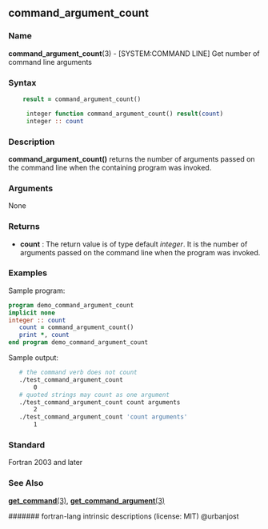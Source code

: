 ## command\_argument\_count
### __Name__

__command\_argument\_count__(3) - \[SYSTEM:COMMAND LINE\] Get number of command line arguments

### __Syntax__
```fortran
    result = command_argument_count()

     integer function command_argument_count() result(count)
     integer :: count
```
### __Description__

   __command\_argument\_count()__ returns the number of arguments passed
   on the command line when the containing program was invoked.

### __Arguments__

None

### __Returns__

  - __count__
    : The return value is of type default _integer_. It is the number of
    arguments passed on the command line when the program was invoked.

### __Examples__

Sample program:

```fortran
program demo_command_argument_count
implicit none
integer :: count
   count = command_argument_count()
   print *, count
end program demo_command_argument_count
```

Sample output:

```bash
   # the command verb does not count
   ./test_command_argument_count
       0
   # quoted strings may count as one argument
   ./test_command_argument_count count arguments
       2
   ./test_command_argument_count 'count arguments'
       1
```
### __Standard__

Fortran 2003 and later

### __See Also__

[__get\_command__(3)](GET_COMMAND),
[__get\_command\_argument__(3)](GET_COMMAND_ARGUMENT)

####### fortran-lang intrinsic descriptions (license: MIT) @urbanjost

